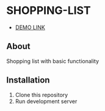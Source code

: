 # SHOPPING-LIST

- [DEMO LINK](https://viktor-morhun.github.io/shopping-list/ )

## About

Shopping list with basic functionality

## Installation

1. Clone this repository
2. Run development server